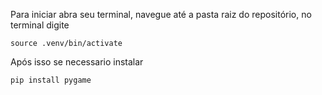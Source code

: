 
Para iniciar abra seu terminal, navegue até a pasta raiz do repositório, no terminal digite 
```
source .venv/bin/activate
```

Após isso se necessario instalar 
```
pip install pygame
```
